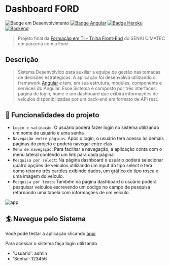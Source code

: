 # Dashboard FORD

![Badge em Desenvolvimento](https://img.shields.io/badge/STATUS-EM%20DESENVOLVIMENTO-brightgreen)
[![Badge Angular](https://img.shields.io/badge/ANGULAR-14.1.0-red)](https://angular.io)
[![Badge Heroku](https://img.shields.io/badge/DEPLOY-HEROKU-blue)](https://desafio-ford-angular.herokuapp.com)
[![Backend](https://img.shields.io/badge/BACKEND-REPOSITÓRIO-brightgreen)](https://github.com/thallyslemos/api_ford)

> Projeto final da [Formação em TI - Trilha Front-End](https://portal.formacaoti.senaicimatec.com.br/#oprograma) do SENAI CIMATEC em parceria com a Ford

## Descrição
> Sistema Desenvolvido para auxiliar a equipe de gestão nas tomadas de decisões estratégicas. A aplicação foi desenvoliva utilizando o framework [Angular](https://angular.io) e tem, em sua estrutura, modules, components e services do Angular. Esse Sistema é composto por três interfaces: página de login, home e um dashboard que exibirá informações de veículos disponibilizadas por um back-end em formato de API rest.

## :hammer: Funcionalidades do projeto

- `Login e validação`: O usuário poderá fazer login no sistema utilizando um nome de usuário e uma senha
- `Navegação entre páginas`: Após o login, o usuário terá acesso às demais páginas do projeto e poderá navegar entre elas
- `Menu de navegação`: Para facilitar a navegação, a aplicação conta com o menu lateral contendo um link para cada página
- `Pesquisa por select`: Na página dashboard o usuário poderá selecionar quatro opções de veículos utilizando um input do tipo select e terá como retorno três cartões exibindo dados, um gráfico do tipo rosca e uma imagem do veículo.
- `Pesquisa por texto`: Também na página dashboard o usuário poderá pesquisar veículos escrevendo um código no campo de pesquisa retornando uma tabela com informações de um veículo.

![app](https://user-images.githubusercontent.com/101912253/189018506-f9ce6886-33fb-40ff-b405-4ca0f092b7c9.gif)

## :surfer: Navegue pelo Sistema

Você pode testar a aplicação clicando [aqui](https://desafio-ford-angular.herokuapp.com)

Para acessar o sistema faça login utilizando
- 'Usuario': admin
- 'Senha': 123456
